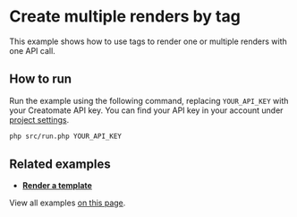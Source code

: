 # Create multiple renders by tag

This example shows how to use tags to render one or multiple renders with one API call.

## How to run

Run the example using the following command, replacing `YOUR_API_KEY` with your Creatomate API key. You can find your API key in your account under [project settings](https://creatomate.com/docs/api/rest-api/authentication).
```bash
php src/run.php YOUR_API_KEY
```

## Related examples

- **[Render a template](https://github.com/creatomate/php-examples/tree/main/template)**

View all examples [on this page](https://github.com/creatomate/php-examples).
